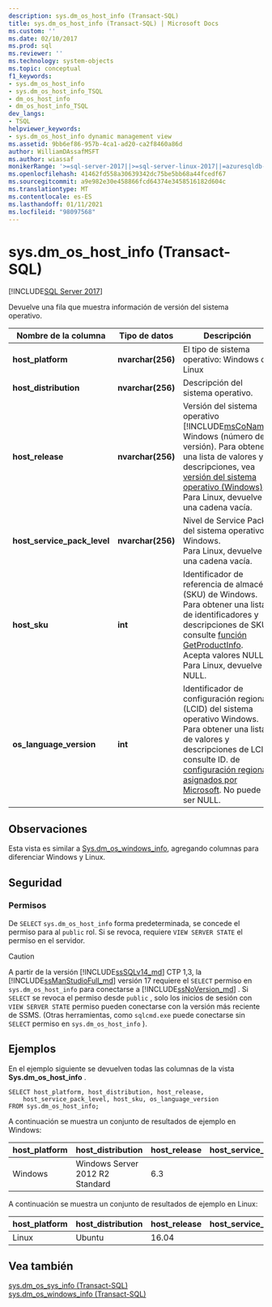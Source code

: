 ```yaml
---
description: sys.dm_os_host_info (Transact-SQL)
title: sys.dm_os_host_info (Transact-SQL) | Microsoft Docs
ms.custom: ''
ms.date: 02/10/2017
ms.prod: sql
ms.reviewer: ''
ms.technology: system-objects
ms.topic: conceptual
f1_keywords:
- sys.dm_os_host_info
- sys.dm_os_host_info_TSQL
- dm_os_host_info
- dm_os_host_info_TSQL
dev_langs:
- TSQL
helpviewer_keywords:
- sys.dm_os_host_info dynamic management view
ms.assetid: 9bb6ef86-957b-4ca1-ad20-ca2f8460a86d
author: WilliamDAssafMSFT
ms.author: wiassaf
monikerRange: '>=sql-server-2017||>=sql-server-linux-2017||=azuresqldb-mi-current'
ms.openlocfilehash: 41462fd558a30639342dc75be5bb68a44fcedf67
ms.sourcegitcommit: a9e982e30e458866fcd64374e3458516182d604c
ms.translationtype: MT
ms.contentlocale: es-ES
ms.lasthandoff: 01/11/2021
ms.locfileid: "98097568"
---
```

# <a name="sysdm_os_host_info-transact-sql"></a>sys.dm_os_host_info (Transact-SQL)
[!INCLUDE[SQL Server 2017](../../includes/applies-to-version/sqlserver2017.md)]

Devuelve una fila que muestra información de versión del sistema operativo.  
  
|Nombre de la columna |Tipo de datos |Descripción |  
|-----------------|---------------|-----------------|  
|**host_platform** |**nvarchar(256)** |El tipo de sistema operativo: Windows o Linux |
|**host_distribution** |**nvarchar(256)** |Descripción del sistema operativo. |
|**host_release**|**nvarchar(256)**|Versión del sistema operativo [!INCLUDE[msCoName](../../includes/msconame-md.md)] Windows (número de versión). Para obtener una lista de valores y descripciones, vea [versión del sistema operativo (Windows)](/windows/desktop/SysInfo/operating-system-version). <br> Para Linux, devuelve una cadena vacía. |  
|**host_service_pack_level**|**nvarchar(256)**|Nivel de Service Pack del sistema operativo Windows. <br> Para Linux, devuelve una cadena vacía. |  
|**host_sku**|**int**|Identificador de referencia de almacén (SKU) de Windows. Para obtener una lista de identificadores y descripciones de SKU, consulte [función GetProductInfo](/windows/win32/api/sysinfoapi/nf-sysinfoapi-getproductinfo). Acepta valores NULL. <br> Para Linux, devuelve NULL. |  
|**os_language_version**|**int**|Identificador de configuración regional (LCID) del sistema operativo Windows. Para obtener una lista de valores y descripciones de LCID, consulte ID. de [configuración regional asignados por Microsoft](/openspecs/windows_protocols/ms-lcid/a9eac961-e77d-41a6-90a5-ce1a8b0cdb9c). No puede ser NULL.|  

## <a name="remarks"></a>Observaciones  
Esta vista es similar a [Sys.dm_os_windows_info](../../relational-databases/system-dynamic-management-views/sys-dm-os-windows-info-transact-sql.md), agregando columnas para diferenciar Windows y Linux.
  
## <a name="security"></a>Seguridad  
  
### <a name="permissions"></a>Permisos  
De `SELECT` `sys.dm_os_host_info` forma predeterminada, se concede el permiso para al `public` rol. Si se revoca, requiere `VIEW SERVER STATE` el permiso en el servidor.   
 
> [!CAUTION]
>  A partir de la versión [!INCLUDE[ssSQLv14_md](../../includes/sssqlv14-md.md)] CTP 1,3, la [!INCLUDE[ssManStudioFull_md](../../includes/ssmanstudiofull-md.md)] versión 17 requiere el `SELECT` permiso en `sys.dm_os_host_info` para conectarse a [!INCLUDE[ssNoVersion_md](../../includes/ssnoversion-md.md)] . Si `SELECT` se revoca el permiso desde `public` , solo los inicios de sesión con `VIEW SERVER STATE` permiso pueden conectarse con la versión más reciente de SSMS. (Otras herramientas, como `sqlcmd.exe` puede conectarse sin `SELECT` permiso en `sys.dm_os_host_info` ).

  
## <a name="examples"></a>Ejemplos  
 En el ejemplo siguiente se devuelven todas las columnas de la vista **Sys.dm_os_host_info** .  
  
```  
SELECT host_platform, host_distribution, host_release, 
    host_service_pack_level, host_sku, os_language_version  
FROM sys.dm_os_host_info;  
```  

A continuación se muestra un conjunto de resultados de ejemplo en Windows:
 
 |host_platform |host_distribution |host_release |host_service_pack_level |host_sku |os_language_version |
 |----- |----- |----- |----- |----- |----- |
 |Windows   |Windows Server 2012 R2 Standard    |6.3    |   |7  |3082 |  

A continuación se muestra un conjunto de resultados de ejemplo en Linux:
 
 |host_platform |host_distribution |host_release |host_service_pack_level |host_sku |os_language_version |
 |----- |----- |----- |----- |----- |----- |
 |Linux |Ubuntu |16.04  |   |NULL   |3082 |  

  
## <a name="see-also"></a>Vea también  
 [sys.dm_os_sys_info &#40;Transact-SQL&#41;](../../relational-databases/system-dynamic-management-views/sys-dm-os-sys-info-transact-sql.md)   
 [sys.dm_os_windows_info (Transact-SQL)](../../relational-databases/system-dynamic-management-views/sys-dm-os-windows-info-transact-sql.md)  
